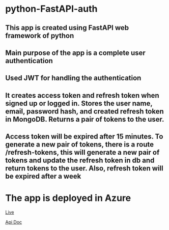 # python-FastAPI-auth

## This app is created using FastAPI web framework of python

## Main purpose of the app is a complete user authentication

## Used JWT for handling the authentication

## It creates access token and refresh token when signed up or logged in. Stores the user name, email, password hash, and created refresh token in MongoDB. Returns a pair of tokens to the user.

## Access token will be expired after 15 minutes. To generate a new pair of tokens, there is a route /refresh-tokens, this will generate a new pair of tokens and update the refresh token in db and return tokens to the user. Also, refresh token will be expired after a week

# The app is deployed in Azure

[Live](https://fastapi-auth.azurewebsites.net/)

[Api Doc](https://fastapi-auth.azurewebsites.net/docs)
